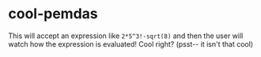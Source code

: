 # cool-pemdas
This will accept an expression like `2*5^3!-sqrt(8)` and then the user will watch how the expression is evaluated! Cool right? (psst-- it isn't that cool)
